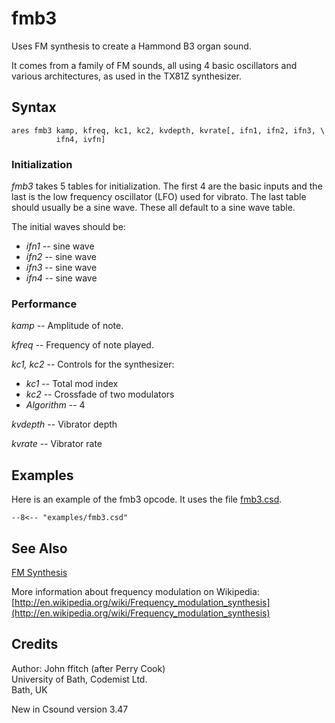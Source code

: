 <!--
id:fmb3
category:Signal Generators:FM Synthesis
-->
# fmb3
Uses FM synthesis to create a Hammond B3 organ sound.

It comes from a family of FM sounds, all using 4 basic oscillators and various architectures, as used in the TX81Z synthesizer.

## Syntax
``` csound-orc
ares fmb3 kamp, kfreq, kc1, kc2, kvdepth, kvrate[, ifn1, ifn2, ifn3, \
          ifn4, ivfn]
```

### Initialization

_fmb3_ takes 5 tables for initialization. The first 4 are the basic inputs and the last is the low frequency oscillator (LFO) used for vibrato. The last table should usually be a sine wave.  These all default to a sine wave table.

The initial waves should be:

* _ifn1_ -- sine wave
* _ifn2_ -- sine wave
* _ifn3_ -- sine wave
* _ifn4_ -- sine wave

### Performance

_kamp_ -- Amplitude of note.

_kfreq_ -- Frequency of note played.

_kc1, kc2_ -- Controls for the synthesizer:

* _kc1_ -- Total mod index
* _kc2_ -- Crossfade of two modulators
* _Algorithm_ -- 4

_kvdepth_ -- Vibrator depth

_kvrate_ -- Vibrator rate

## Examples

Here is an example of the fmb3 opcode. It uses the file [fmb3.csd](../../examples/fmb3.csd).

``` csound-orc title="Example of the fmb3 opcode." linenums="1"
--8<-- "examples/fmb3.csd"
```

## See Also

[FM Synthesis](../../siggen/fmsynth)

More information about frequency modulation on Wikipedia: [http://en.wikipedia.org/wiki/Frequency_modulation_synthesis](http://en.wikipedia.org/wiki/Frequency_modulation_synthesis)

## Credits

Author: John ffitch (after Perry Cook)<br>
University of Bath, Codemist Ltd.<br>
Bath, UK<br>

New in Csound version 3.47
